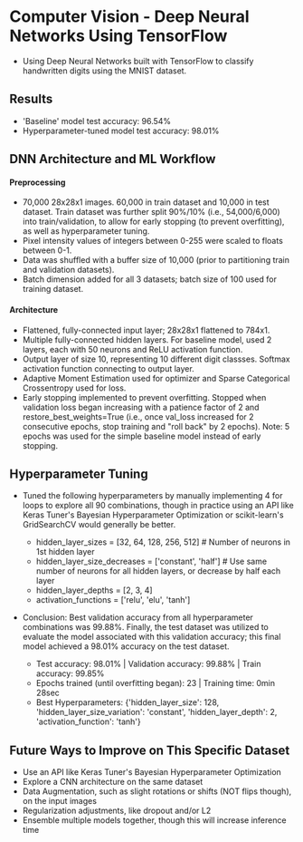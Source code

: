 # Computer Vision - Deep Neural Networks Using TensorFlow
- Using Deep Neural Networks built with TensorFlow to classify handwritten digits using the MNIST dataset.

## Results
- 'Baseline' model test accuracy: 96.54%
- Hyperparameter-tuned model test accuracy: 98.01%

## DNN Architecture and ML Workflow

#### Preprocessing
- 70,000 28x28x1 images. 60,000 in train dataset and 10,000 in test dataset. Train dataset was further split 90%/10% (i.e., 54,000/6,000) into train/validation, to allow for early stopping (to prevent overfitting), as well as hyperparameter tuning.
- Pixel intensity values of integers between 0-255 were scaled to floats between 0-1.
- Data was shuffled with a buffer size of 10,000 (prior to partitioning train and validation datasets).
- Batch dimension added for all 3 datasets; batch size of 100 used for training dataset.

#### Architecture
- Flattened, fully-connected input layer; 28x28x1 flattened to 784x1.
- Multiple fully-connected hidden layers. For baseline model, used 2 layers, each with 50 neurons and ReLU activation function.
- Output layer of size 10, representing 10 different digit classses. Softmax activation function connecting to output layer.
- Adaptive Moment Estimation used for optimizer and Sparse Categorical Crossentropy used for loss.
- Early stopping implemented to prevent overfitting. Stopped when validation loss began increasing with a patience factor of 2 and restore_best_weights=True (i.e., once val_loss increased for 2 consecutive epochs, stop training and "roll back" by 2 epochs). Note: 5 epochs was used for the simple baseline model instead of early stopping.

## Hyperparameter Tuning
- Tuned the following hyperparameters by manually implementing 4 for loops to explore all 90 combinations, though in practice using an API like Keras Tuner's Bayesian Hyperparameter Optimization or scikit-learn's GridSearchCV would generally be better.
  - hidden_layer_sizes = [32, 64, 128, 256, 512] # Number of neurons in 1st hidden layer
  - hidden_layer_size_decreases = ['constant', 'half'] # Use same number of neurons for all hidden layers, or decrease by half each layer
  - hidden_layer_depths = [2, 3, 4]
  - activation_functions = ['relu', 'elu', 'tanh']
 
- Conclusion: Best validation accuracy from all hyperparameter combinations was 99.88%. Finally, the test dataset was utilized to evaluate the model associated with this validation accuracy; this final model achieved a 98.01% accuracy on the test dataset.
  - Test accuracy: 98.01% | Validation accuracy: 99.88% | Train accuracy: 99.85%
  - Epochs trained (until overfitting began): 23 | Training time: 0min 28sec
  - Best Hyperparameters: {'hidden_layer_size': 128, 'hidden_layer_size_variation': 'constant', 'hidden_layer_depth': 2, 'activation_function': 'tanh'}

## Future Ways to Improve on This Specific Dataset
- Use an API like Keras Tuner's Bayesian Hyperparameter Optimization
- Explore a CNN architecture on the same dataset
- Data Augmentation, such as slight rotations or shifts (NOT flips though), on the input images
- Regularization adjustments, like dropout and/or L2
- Ensemble multiple models together, though this will increase inference time
